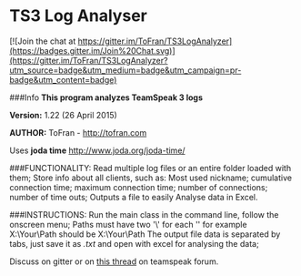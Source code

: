 # TS3 Log Analyser 

[![Join the chat at https://gitter.im/ToFran/TS3LogAnalyzer](https://badges.gitter.im/Join%20Chat.svg)](https://gitter.im/ToFran/TS3LogAnalyzer?utm_source=badge&utm_medium=badge&utm_campaign=pr-badge&utm_content=badge)

###Info
**This program analyzes TeamSpeak 3 logs**

**Version:** 1.22 (26 April 2015)

**AUTHOR:** ToFran - http://tofran.com

Uses **joda time** http://www.joda.org/joda-time/

###FUNCTIONALITY: 
Read multiple log files or an entire folder loaded with them;
Store info about all clients, such as: Most used nickname; cumulative connection time; maximum connection time; number of connections; number of time outs;
Outputs a file to easily Analyse data in Excel.

###INSTRUCTIONS:
Run the main class in the command line, follow the onscreen menu;
Paths must have two '\\' for each '\' for example X:\Your\Path should be X:\\Your\\Path 
The output file data is separated by tabs, just save it as *.txt* and open with excel for analysing the data;

Discuss on gitter or on [this thread][thread] on teamspeak forum. 

[thread]: http://forum.teamspeak.com/showthread.php/112796-RELEASE-TS3logAnalyser-Analyse-your-teamspeak-server-logs


